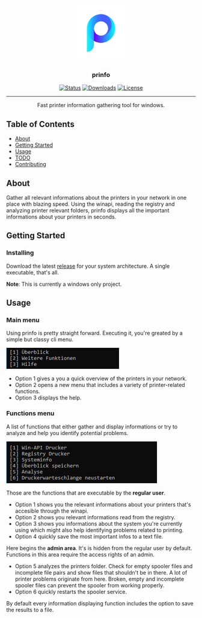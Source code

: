 <p align="center">
  <a href="" rel="noopener">
 <img width=150px height=150px src="prinfo/assets/images/prinfo.png" alt="prinfo logo"></a>
</p>

<h3 align="center">prinfo</h3>

<div align="center">

[![Status](https://img.shields.io/badge/status-active-success.svg)]()
[![Downloads](https://img.shields.io/github/downloads/nikoksr/prinfo/total)]()
[![License](https://img.shields.io/badge/license-MIT-blue.svg)](/LICENSE)

</div>

---

<p align="center"> Fast printer information gathering tool for windows.
    <br>
</p>

## Table of Contents

- [About](#about)
- [Getting Started](#getting_started)
- [Usage](#usage)
- [TODO](../TODO.md)
- [Contributing](../CONTRIBUTING.md)

## About <a name = "about"></a>

Gather all relevant informations about the printers in your network in one place with blazing speed. Using the winapi, reading the registry and analyzing printer relevant folders, prinfo displays all the important informations about your printers in seconds.

## Getting Started <a name = "getting_started"></a>

### Installing

Download the latest [release](https://github.com/nikoksr/prinfo/releases) for your system architecture. A single executable, that's all.

**Note**: This is currently a windows only project.

## Usage <a name="usage"></a>

### Main menu
Using prinfo is pretty straight forward. Executing it, you're greated by a simple but classy cli menu.

<p align="left">
  <a href="" rel="noopener">
 <img src="assets/images/main-menu.png" alt="prinfo main menu"></a>
</p>

- Option 1 gives a you a quick overview of the printers in your network.
- Option 2 opens a new menu that includes a variety of printer-related functions.
- Option 3 displays the help.

### Functions menu

A list of functions that either gather and display informations or try to analyze and help you identify potential problems.

<p align="left">
  <a href="" rel="noopener">
 <img src="assets/images/functions-menu.png" alt="prinfo functions menu"></a>
</p>

Those are the functions that are executable by the **regular user**.

- Option 1 shows you the relevant informations about your printers that's accesible through the winapi.
- Option 2 shows you relevant informations read from the registry.
- Option 3 shows you informations about the system you're currently using which might also help identifying problems related to printing.
- Option 4 quickly save the most important infos to a text file.

Here begins the **admin area**. It's is hidden from the regular user by default. Functions in this area require the access rights of an admin.

- Option 5 analyzes the printers folder. Check for empty spooler files and incomplete file pairs and show files that shouldn't be in there. A lot of printer problems originate from here. Broken, empty and incomplete spooler files can prevent the spooler from working properly.
- Option 6 quickly restarts the spooler service.

By default every information displaying function includes the option to save the results to a file.
